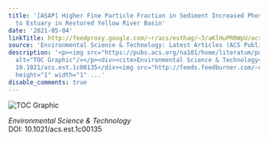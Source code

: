 ```yaml
---
title: '[ASAP] Higher Fine Particle Fraction in Sediment Increased Phosphorus Flux
  to Estuary in Restored Yellow River Basin'
date: '2021-05-04'
linkTitle: http://feedproxy.google.com/~r/acs/esthag/~3/aKlHuPRRWpU/acs.est.1c00135
source: 'Environmental Science & Technology: Latest Articles (ACS Publications)'
description: '<p><img src="https://pubs.acs.org/na101/home/literatum/publisher/achs/journals/content/esthag/0/esthag.ahead-of-print/acs.est.1c00135/20210504/images/medium/es1c00135_0007.gif"
  alt="TOC Graphic"/></p><div><cite>Environmental Science & Technology</cite></div><div>DOI:
  10.1021/acs.est.1c00135</div><img src="http://feeds.feedburner.com/~r/acs/esthag/~4/aKlHuPRRWpU"
  height="1" width="1" ...'
disable_comments: true
---
```

<p><img src="https://pubs.acs.org/na101/home/literatum/publisher/achs/journals/content/esthag/0/esthag.ahead-of-print/acs.est.1c00135/20210504/images/medium/es1c00135_0007.gif" alt="TOC Graphic"/></p><div><cite>Environmental Science & Technology</cite></div><div>DOI: 10.1021/acs.est.1c00135</div><img src="http://feeds.feedburner.com/~r/acs/esthag/~4/aKlHuPRRWpU" height="1" width="1" ...